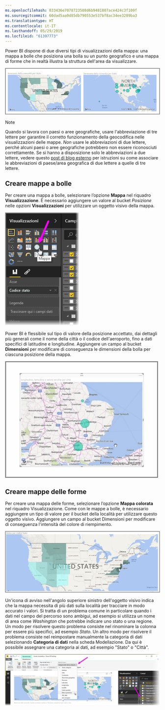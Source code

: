 ```yaml
---
ms.openlocfilehash: 033436e7078723508d6b9481807ace424c3f109f
ms.sourcegitcommit: 60dad5aa0d85db790553e537bf8ac34ee3289ba3
ms.translationtype: HT
ms.contentlocale: it-IT
ms.lasthandoff: 05/29/2019
ms.locfileid: "61397773"
---
```

Power BI dispone di due diversi tipi di visualizzazioni della mappa: una mappa a bolle che posiziona una bolla su un punto geografico e una mappa di forme che in realtà illustra la struttura dell'area da visualizzare.

![](media/3-5-create-map-visualizations/3-5_1.png)

> [!NOTE]
> Quando si lavora con paesi o aree geografiche, usare l'abbreviazione di tre lettere per garantire il corretto funzionamento della geocodifica nelle visualizzazioni delle mappe. *Non* usare le abbreviazioni di due lettere, perché alcuni paesi o aree geografiche potrebbero non essere riconosciuti correttamente.
> Se si hanno a disposizione solo le abbreviazioni a due lettere, vedere questo [post di blog esterno](https://blog.ailon.org/how-to-display-2-letter-country-data-on-a-power-bi-map-85fc738497d6#.yudauacxp) per istruzioni su come associare le abbreviazioni di paese/area geografica di due lettere a quelle di tre lettere.
> 
> 

## <a name="create-bubble-maps"></a>Creare mappe a bolle
Per creare una mappa a bolle, selezionare l’opzione **Mappa** nel riquadro **Visualizzazione**. È necessario aggiungere un valore al bucket *Posizione* nelle opzioni **Visualizzazioni** per utilizzare un oggetto visivo della mappa.

![](media/3-5-create-map-visualizations/3-5_2.png)

Power BI è flessibile sul tipo di valore della posizione accettato, dai dettagli più generali come il nome della città o il codice dell'aeroporto, fino a dati specifici di latitudine e longitudine. Aggiungere un campo al bucket **Dimensioni** per modificare di conseguenza le dimensioni della bolla per ciascuna posizione della mappa.

![](media/3-5-create-map-visualizations/3-5_3.png)

## <a name="create-shape-maps"></a>Creare mappe delle forme
Per creare una mappa delle forme, selezionare l’opzione **Mappa colorata** nel riquadro Visualizzazione. Come con le mappe a bolle, è necessario aggiungere un tipo di valore per il bucket della località per utilizzare questo oggetto visivo. Aggiungere un campo al bucket Dimensioni per modificare di conseguenza l'intensità del colore di riempimento.

![](media/3-5-create-map-visualizations/3-5_4.png)

Un'icona di avviso nell'angolo superiore sinistro dell'oggetto visivo indica che la mappa necessita di più dati sulla località per tracciare in modo accurato i valori. Si tratta di un problema comune in particolare quando i dati nel campo del percorso sono ambigui, ad esempio si utilizza un nome di area come *Washington* che potrebbe indicare uno stato o una regione. Un modo per risolvere questo problema consiste nel rinominare la colonna per essere più specifici, ad esempio *Stato*. Un altro modo per risolvere il problema consiste nel reimpostare manualmente la categoria di dati selezionando **Categoria di dati** nella scheda Modellazione. Da qui è possibile assegnare una categoria ai dati, ad esempio "Stato" o "Città".

![](media/3-5-create-map-visualizations/3-5_5.png)


